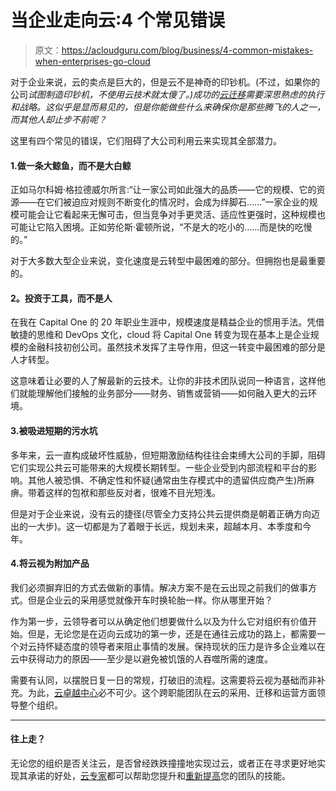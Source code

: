 # 当企业走向云:4 个常见错误

> 原文：<https://acloudguru.com/blog/business/4-common-mistakes-when-enterprises-go-cloud>

对于企业来说，云的卖点是巨大的，但是云不是神奇的印钞机。(不过，如果你的公司*试图制造印钞机，不使用云技术就太傻了。)成功的[云迁移](https://acloudguru.com/blog/business/what-is-cloud-migration)需要深思熟虑的执行和战略。这似乎是显而易见的，但是你能做些什么来确保你是那些腾飞的人之一，而其他人却止步不前呢？*

这里有四个常见的错误，它们阻碍了大公司利用云来实现其全部潜力。

#### 1.做一条大鲸鱼，而不是大白鲸

正如马尔科姆·格拉德威尔所言:“让一家公司如此强大的品质——它的规模、它的资源——在它们被迫应对规则不断变化的情况时，会成为绊脚石……”一家企业的规模可能会让它看起来无懈可击，但当竞争对手更灵活、适应性更强时，这种规模也可能让它陷入困境。正如劳伦斯·霍顿所说，“不是大的吃小的……而是快的吃慢的。”

对于大多数大型企业来说，变化速度是云转型中最困难的部分。但拥抱也是最重要的。

#### **2。投资于工具，而不是人**

在我在 Capital One 的 20 年职业生涯中，规模速度是精益企业的惯用手法。凭借敏捷的思维和 DevOps 文化，cloud 将 Capital One 转变为现在基本上是企业规模的金融科技初创公司。虽然技术发挥了主导作用，但这一转变中最困难的部分是人才转型。

这意味着让必要的人了解最新的云技术。让你的非技术团队说同一种语言，这样他们就能理解他们接触的业务部分——财务、销售或营销——如何融入更大的云环境。

#### 3.被吸进短期的污水坑

多年来，云一直构成破坏性威胁，但短期激励结构往往会束缚大公司的手脚，阻碍它们实现公共云可能带来的大规模长期转型。一些企业受到内部流程和平台的影响。其他人被恐惧、不确定性和怀疑(通常由生存模式中的遗留供应商产生)所麻痹。带着这样的包袱和那些反对者，很难不目光短浅。

但是对于企业来说，没有云的捷径(尽管全力支持公共云提供商是朝着正确方向迈出的一大步)。这一切都是为了着眼于长远，规划未来，超越本月、本季度和今年。

#### 4.将云视为附加产品

我们必须摒弃旧的方式去做新的事情。解决方案不是在云出现之前我们的做事方式。但是企业云的采用感觉就像开车时换轮胎一样。你从哪里开始？

作为第一步，云领导者可以从确定他们想要做什么以及为什么它对组织有价值开始。但是，无论您是在迈向云成功的第一步，还是在通往云成功的路上，都需要一个对云持怀疑态度的领导者来阻止事情的发展。保持现状的压力是许多企业难以在云中获得动力的原因——至少是以避免被饥饿的人吞噬所需的速度。

需要有认同，以摆脱日复一日的常规，打破旧的流程。这需要将云视为基础而非补充。为此，[云卓越中心](/blog/business/3-phases-of-cloud-adoption)必不可少。这个跨职能团队在云的采用、迁移和运营方面领导整个组织。

* * *

#### **往上走？**

无论您的组织是否关注云，是否曾经跌跌撞撞地实现过云，或者正在寻求更好地实现其承诺的好处，[云专家](https://acloud.guru/cloud-training-for-business)都可以帮助您提升和[重新提高](/blog/business/build-your-own-unicorns)您的团队的技能。